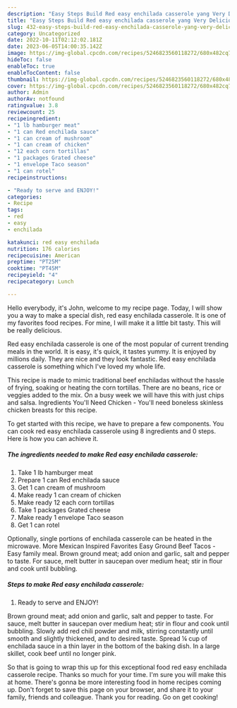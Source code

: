 ```yaml
---
description: "Easy Steps Build Red easy enchilada casserole yang Very Delicious"
title: "Easy Steps Build Red easy enchilada casserole yang Very Delicious"
slug: 432-easy-steps-build-red-easy-enchilada-casserole-yang-very-delicious
category: Uncategorized
date: 2022-10-11T02:12:02.181Z
date: 2023-06-05T14:00:35.142Z
image: https://img-global.cpcdn.com/recipes/5246823560118272/680x482cq70/red-easy-enchilada-casserole-recipe-main-photo.jpg
hideToc: false
enableToc: true
enableTocContent: false
thumbnail: https://img-global.cpcdn.com/recipes/5246823560118272/680x482cq70/red-easy-enchilada-casserole-recipe-main-photo.jpg
cover: https://img-global.cpcdn.com/recipes/5246823560118272/680x482cq70/red-easy-enchilada-casserole-recipe-main-photo.jpg
author: Admin
authorAv: notfound
ratingvalue: 3.8
reviewcount: 25
recipeingredient:
- "1 lb hamburger meat"
- "1 can Red enchilada sauce"
- "1 can cream of mushroom"
- "1 can cream of chicken"
- "12 each corn tortillas"
- "1 packages Grated cheese"
- "1 envelope Taco season"
- "1 can rotel"
recipeinstructions:

- "Ready to serve and ENJOY!"
categories:
- Recipe
tags:
- red
- easy
- enchilada

katakunci: red easy enchilada 
nutrition: 176 calories
recipecuisine: American
preptime: "PT25M"
cooktime: "PT45M"
recipeyield: "4"
recipecategory: Lunch

---
```



Hello everybody, it's John, welcome to my recipe page. Today, I will show you a way to make a special dish, red easy enchilada casserole. It is one of my favorites food recipes. For mine, I will make it a little bit tasty. This will be really delicious.

Red easy enchilada casserole is one of the most popular of current trending meals in the world. It is easy, it's quick, it tastes yummy. It is enjoyed by millions daily. They are nice and they look fantastic. Red easy enchilada casserole is something which I've loved my whole life.

This recipe is made to mimic traditional beef enchiladas without the hassle of frying, soaking or heating the corn tortillas. There are no beans, rice or veggies added to the mix. On a busy week we will have this with just chips and salsa. Ingredients You&#39;ll Need Chicken - You&#39;ll need boneless skinless chicken breasts for this recipe.


To get started with this recipe, we have to prepare a few components. You can cook red easy enchilada casserole using 8 ingredients and 0 steps. Here is how you can achieve it.

<!--inarticleads1-->

##### The ingredients needed to make Red easy enchilada casserole:

1. Take 1 lb hamburger meat
1. Prepare 1 can Red enchilada sauce
1. Get 1 can cream of mushroom
1. Make ready 1 can cream of chicken
1. Make ready 12 each corn tortillas
1. Take 1 packages Grated cheese
1. Make ready 1 envelope Taco season
1. Get 1 can rotel


Optionally, single portions of enchilada casserole can be heated in the microwave. More Mexican Inspired Favorites Easy Ground Beef Tacos - Easy family meal. Brown ground meat; add onion and garlic, salt and pepper to taste. For sauce, melt butter in saucepan over medium heat; stir in flour and cook until bubbling. 

<!--inarticleads2-->

##### Steps to make Red easy enchilada casserole:


1. Ready to serve and ENJOY!

Brown ground meat; add onion and garlic, salt and pepper to taste. For sauce, melt butter in saucepan over medium heat; stir in flour and cook until bubbling. Slowly add red chili powder and milk, stirring constantly until smooth and slightly thickened, and to desired taste. Spread ¼ cup of enchilada sauce in a thin layer in the bottom of the baking dish. In a large skillet, cook beef until no longer pink. 

So that is going to wrap this up for this exceptional food red easy enchilada casserole recipe. Thanks so much for your time. I'm sure you will make this at home. There's gonna be more interesting food in home recipes coming up. Don't forget to save this page on your browser, and share it to your family, friends and colleague. Thank you for reading. Go on get cooking!
